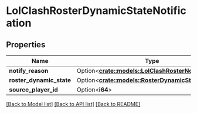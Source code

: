 # LolClashRosterDynamicStateNotification

## Properties

Name | Type | Description | Notes
------------ | ------------- | ------------- | -------------
**notify_reason** | Option<[**crate::models::LolClashRosterNotifyReason**](LolClashRosterNotifyReason.md)> |  | [optional]
**roster_dynamic_state** | Option<[**crate::models::RosterDynamicStateDto**](RosterDynamicStateDTO.md)> |  | [optional]
**source_player_id** | Option<**i64**> |  | [optional]

[[Back to Model list]](../README.md#documentation-for-models) [[Back to API list]](../README.md#documentation-for-api-endpoints) [[Back to README]](../README.md)


